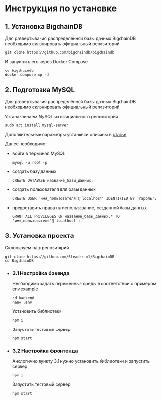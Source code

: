
# Инструкция по установке
## 1. Установка BigchainDB
Для развертывания распределённой базы данных BigchainDB необходимо склонировать официальный репозиторий
```
git clone https://github.com/bigchaindb/bigchaindb
```
И запустить его через Docker Compose
```
cd bigchaindb
docker compose up -d
```

## 2. Подготовка MySQL 
Для развертывания распределённой базы данных BigchainDB необходимо склонировать официальный репозиторий

Устанавливаем MySQL из официального репозитория
```
sudo apt install mysql-server
```
Дополнительные параметры установки описаны в [статье](https://www.digitalocean.com/community/tutorials/how-to-install-mysql-on-ubuntu-20-04-ru)

Далее необходимо:
- войти в терминал MySQL
    ```
    mysql -u root -p
    ```
- создать базу данных 
    ```
    CREATE DATABASE название_базы_данных;
    ```
- создать пользователя для базы данных 
    ```
    CREATE USER 'имя_пользователя'@'localhost' IDENTIFIED BY 'пароль';
    ```
- предоставить права на использование, созданной базы данных 
    ```
    GRANT ALL PRIVILEGES ON название_базы_данных.* TO 'имя_пользователя'@'localhost';
    ```

## 3. Установка проекта 
Склонируем наш репозиторий
```
git clone https://github.com/Sleader-m1/BigchainDB
cd BigchainDB
```
- ### 3.1 Настройка бэкенда 
    Необходимо задать переменные среды в соответствии с примером [env.example](https://github.com/Sleader-m1/BigchainDB/blob/dev/backend/env.example)
    ```
    cd backend
    nano .env 
    ```
    Установить библиотеки
    ```
    npm i
    ```
    Запустить тестовый сервер
    ```
    npm start
    ```

- ### 3.2 Настройка фронтенда
    Анологично пункту 3.1 нужно установить библиотеки и запустить сервер
    ```
    npm i
    ```
    Запустить тестовый сервер
    ```
    npm start
    ```
